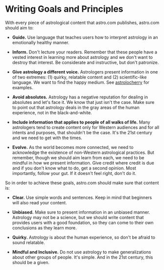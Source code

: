# Writing Goals and Principles

With every piece of astrological content that astro.com publishes, astro.com should aim to:

* **Guide.** Use language that teaches users how to interpret astrology in an emotionally healthy manner.

* **Inform.** Don't lecture your readers. Remember that these people have a vested interest in learning more about astrology and we don't want to destroy that interest. Be considerate and instructive, but don't patronize.

* **Give astrology a different voice.** Astrologers present information in one of two extremes: (1) quirky, relatable content and (2) scientific-like language. We want to find the happy medium. See [astrolocherry](https://astrolocherry.com/) for examples.

* **Avoid absolutes.** Astrology has a negative reputation for dealing in absolutes and let's face it. We know that just isn't the case. Make sure to point out that astrology deals in the gray areas of the human experience, not in the black-and-white.

* **Include information that applies to people of all walks of life.** Many astrologers tend to create content only for Western audiences and for all intents and purposes, that shouldn't be the case. It's the 21st century and we need to get with the times.

* **Evolve.** As the world becomes more connected, we need to acknowledge the existence of non-Western astrological practices. But remember, though we should aim learn from each, we need to be mindful in how we present information. Give credit where credit is due and if you don't know what to do, get a second opinion. Most importantly, follow your gut. If it doesn't feel right, don't do it. 

So in order to achieve these goals, astro.com should make sure that content is:

* **Clear.** Use simple words and sentences. Keep in mind that beginners will also read your content. 

* **Unbiased.** Make sure to present information in an unbiased manner. Astrology may not be a science, but we should write content that provides users with a good foundation, so they can come to their own conclusions as they learn more.

* **Quirky.** Astrology is about the human experience, so don't be afraid to sound relatable.

* **Mindful and Inclusive.** Do not use astrology to make generalizations about other groups of people. It's simple. And in the 21st century, this should be a given. 
